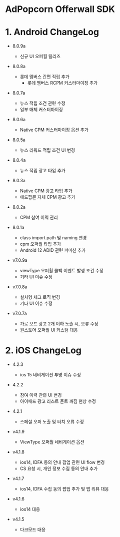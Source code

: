 # AdPopcorn Offerwall SDK
  # 1. Android ChangeLog
  - 8.0.9a
    * 신규 UI 오퍼월 릴리즈
    
  - 8.0.8a
    * 롯데 멤버스 간편 적립 추가
	  * 롯데 멤버스 RCPM 커스터마이징 추가
    
  - 8.0.7a
    * 뉴스 적립 조건 관련 수정
    * 일부 매체 커스터마이징 
  
  - 8.0.6a
    * Native CPM 커스터마이징 옵션 추가
  
  - 8.0.5a
    * 뉴스 리워드 적립 조건 UI 변경    
    
  - 8.0.4a
    * 뉴스 적립 광고 타입 추가
    
  - 8.0.3a
    * Native CPM 광고 타입 추가
    * 애드팝콘 자체 CPM 광고 추가
  
  - 8.0.2a
    * CPM 참여 이력 관리
    
  - 8.0.1a
    * class import path 및 naming 변경
    * cpm 오퍼월 타입 추가   
    * Android 12 ADID 관련 퍼미션 추가
    
  - v7.0.9a
    * viewType 오퍼월 콜백 이벤트 발생 조건 수정
    * 기타 UI 이슈 수정
    
  - v7.0.8a
    * 설치형 체크 로직 변경
    * 기타 UI 이슈 수정
    
  - v7.0.7a
    * 가로 모드 광고 2개 이하 노출 시, 오류 수정
    * 원스토어 오퍼월 UI 커스텀 대응

  # 2. iOS ChangeLog
  - 4.2.3
    * ios 15 네비게이션 투명  이슈 수정

  - 4.2.2
    * 참여 이력 관련 UI 변경
    * 아이패드 광고 리스트 폰트 깨짐 현상 수정
    
  - 4.2.1
    * 스페셜 오퍼 노출 및 터치 오류 수정  
    
  - v4.1.9
    * ViewType 오퍼월 네비게이션 옵션 
    
  - v4.1.8
    * ios14, IDFA 동의 안내 팝업 관련 UI flow 변경
    * CS 요청 시, 개인 정보 수집 동의 안내 추가
    
  - v4.1.7
    * ios14, IDFA 수집 동의 팝업 추가 및 앱 리뷰 대응
    
  - v4.1.6
    * ios14 대응
    
  - v4.1.5
    * 다크모드 대응
